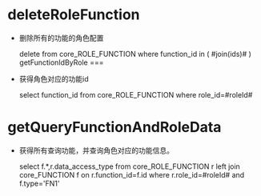deleteRoleFunction
===

* 删除所有的功能的角色配置

	delete from core_ROLE_FUNCTION where function_id in ( #join(ids)# )
getFunctionIdByRole
===

* 获得角色对应的功能id

    select  function_id from core_ROLE_FUNCTION where role_id=#roleId#
    

getQueryFunctionAndRoleData
===

* 获得所有查询功能，并查询角色对应的功能信息。

	select  f.*,r.data_access_type from core_ROLE_FUNCTION r left join core_FUNCTION f on r.function_id=f.id where r.role_id=#roleId#  and f.type='FN1'